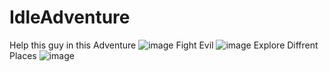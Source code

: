 # IdleAdventure

Help this guy in this Adventure
![image](https://github.com/user-attachments/assets/97eef47b-2e36-444f-beeb-ccd74558eaab)
Fight Evil
![image](https://github.com/user-attachments/assets/94048cce-fcdd-4906-9ce9-012e6d255e59)
Explore Diffrent Places
![image](https://github.com/user-attachments/assets/945a45c9-e79e-4622-b846-3578a37c988d)
